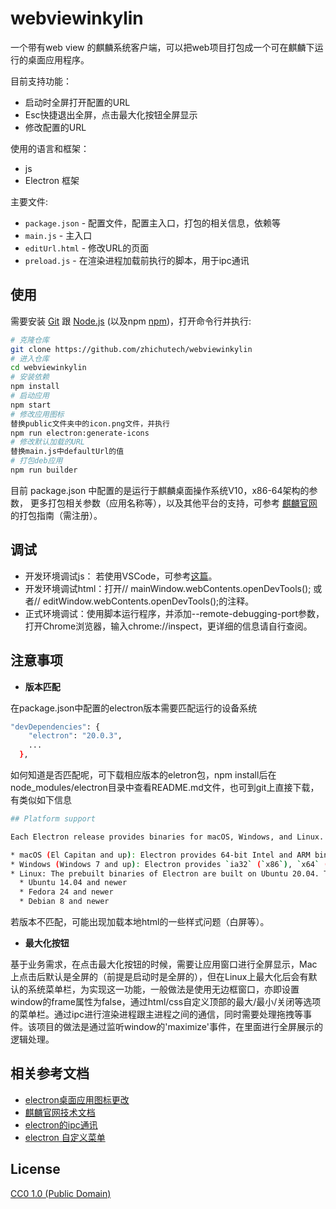 # webviewinkylin

一个带有web view 的麒麟系统客户端，可以把web项目打包成一个可在麒麟下运行的桌面应用程序。

目前支持功能：

- 启动时全屏打开配置的URL
- Esc快捷退出全屏，点击最大化按钮全屏显示
- 修改配置的URL

使用的语言和框架：

- js  
- Electron 框架


主要文件:

- `package.json` - 配置文件，配置主入口，打包的相关信息，依赖等
- `main.js` - 主入口
- `editUrl.html` - 修改URL的页面
- `preload.js` - 在渲染进程加载前执行的脚本，用于ipc通讯


## 使用

需要安装 [Git](https://git-scm.com) 跟 [Node.js](https://nodejs.org/en/download/) (以及npm [npm](http://npmjs.com))，打开命令行并执行:

```bash
# 克隆仓库
git clone https://github.com/zhichutech/webviewinkylin
# 进入仓库
cd webviewinkylin
# 安装依赖
npm install
# 启动应用
npm start
# 修改应用图标
替换public文件夹中的icon.png文件，并执行
npm run electron:generate-icons
# 修改默认加载的URL
替换main.js中defaultUrl的值
# 打包deb应用
npm run builder
```
目前 package.json 中配置的是运行于麒麟桌面操作系统V10，x86-64架构的参数，
更多打包相关参数（应用名称等），以及其他平台的支持，可参考 [麒麟官网](https://eco.kylinos.cn/document/science.html) 的打包指南（需注册）。

## 调试
* 开发环境调试js： 若使用VSCode，可参考[这篇](https://juejin.cn/post/7054613172161871885#/)。
* 开发环境调试html：打开// mainWindow.webContents.openDevTools(); 或者// editWindow.webContents.openDevTools();的注释。
* 正式环境调试：使用脚本运行程序，并添加--remote-debugging-port参数，打开Chrome浏览器，输入chrome://inspect，更详细的信息请自行查阅。

## 注意事项

* **版本匹配**

在package.json中配置的electron版本需要匹配运行的设备系统

```bash
"devDependencies": {
    "electron": "20.0.3",
    ...
  },
```
如何知道是否匹配呢，可下载相应版本的eletron包，npm install后在node_modules/electron目录中查看README.md文件，也可到git上直接下载，有类似如下信息

```bash
## Platform support

Each Electron release provides binaries for macOS, Windows, and Linux.

* macOS (El Capitan and up): Electron provides 64-bit Intel and ARM binaries for macOS. Apple Silicon support was added in Electron 11.
* Windows (Windows 7 and up): Electron provides `ia32` (`x86`), `x64` (`amd64`), and `arm64` binaries for Windows. Windows on ARM support was added in Electron 5.0.8.
* Linux: The prebuilt binaries of Electron are built on Ubuntu 20.04. They have also been verified to work on:
  * Ubuntu 14.04 and newer
  * Fedora 24 and newer
  * Debian 8 and newer
```
若版本不匹配，可能出现加载本地html的一些样式问题（白屏等）。

* **最大化按钮**

基于业务需求，在点击最大化按钮的时候，需要让应用窗口进行全屏显示，Mac上点击后默认是全屏的（前提是启动时是全屏的），但在Linux上最大化后会有默认的系统菜单栏，为实现这一功能，一般做法是使用无边框窗口，亦即设置window的frame属性为false，通过html/css自定义顶部的最大/最小/关闭等选项的菜单栏。通过ipc进行渲染进程跟主进程之间的通信，同时需要处理拖拽等事件。该项目的做法是通过监听window的'maximize'事件，在里面进行全屏展示的逻辑处理。

## 相关参考文档

- [electron桌面应用图标更改](https://www.jianshu.com/p/a00e8b08be48)
- [麒麟官网技术文档](https://eco.kylinos.cn/document/science.html)
- [electron的ipc通讯](https://www.electronjs.org/zh/docs/latest/tutorial/context-isolation)
- [electron 自定义菜单](https://cloud.tencent.com/developer/article/2401332)

## License

[CC0 1.0 (Public Domain)](LICENSE.md)
